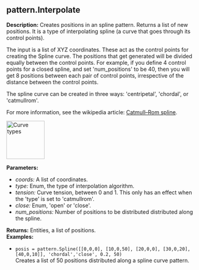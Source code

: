 ## pattern.Interpolate  
  
  
**Description:** Creates positions in an spline pattern. Returns a list of new positions.
It is a type of interpolating spline (a curve that goes through its control points).


The input is a list of XYZ coordinates. These act as the control points for creating the Spline curve.
The positions that get generated will be divided equally between the control points.
For example, if you define 4 control points for a closed spline, and set 'num_positions' to be 40,
then you will get 8 positions between each pair of control points,
irrespective of the distance between the control points.


The spline curve can be created in three ways: 'centripetal', 'chordal', or 'catmullrom'.


For more information, see the wikipedia article:
<a href="https://en.wikipedia.org/wiki/Centripetal_Catmull%E2%80%93Rom_spline">Catmull–Rom spline</a>.


<img src="https://upload.wikimedia.org/wikipedia/commons/2/2f/Catmull-Rom_examples_with_parameters..png"
alt="Curve types" width="100">

  
  
**Parameters:**  
  * *coords:* A list of coordinates.  
  * *type:* Enum, the type of interpolation algorithm.  
  * *tension:* Curve tension, between 0 and 1. This only has an effect when the 'type' is set
to 'catmullrom'.  
  * *close:* Enum, 'open' or 'close'.  
  * *num\_positions:* Number of positions to be distributed distributed along the spline.  
  
**Returns:** Entities, a list of positions.  
**Examples:**  
  * `posis = pattern.Spline([[0,0,0], [10,0,50], [20,0,0], [30,0,20], [40,0,10]],
'chordal','close', 0.2, 50)`  
    Creates a list of 50 positions distributed along a spline curve pattern.
  
